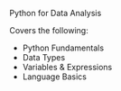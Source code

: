 Python for Data Analysis

Covers the following:
- Python Fundamentals
-   Data Types
-   Variables & Expressions
-   Language Basics
